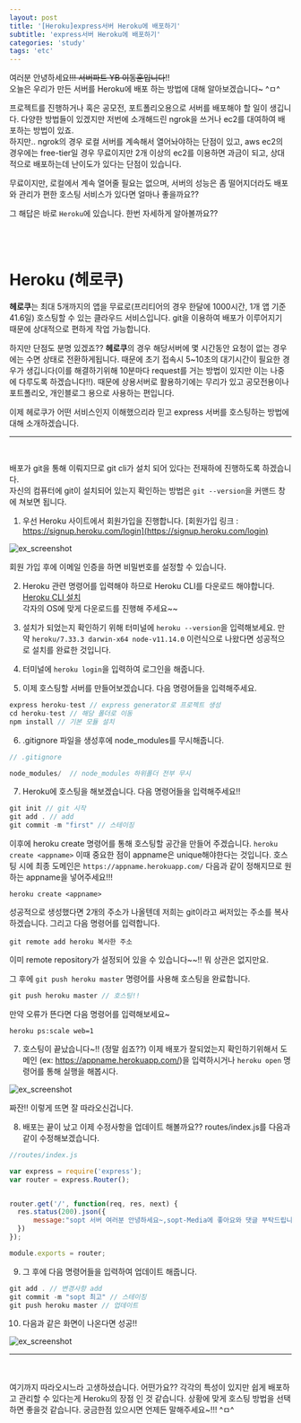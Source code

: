 ```yaml
---
layout: post
title: '[Heroku]express서버 Heroku에 배포하기'
subtitle: 'express서버 Heroku에 배포하기'
categories: 'study'
tags: 'etc'
---
```


여러분 안녕하세요~~!!! 서버파트 YB 이동훈입니다~~!!  
오늘은 우리가 만든 서버를 Heroku에 배포 하는 방법에 대해 알아보겠습니다~ ^ㅁ^

프로젝트를 진행하거나 혹은 공모전, 포트폴리오용으로 서버를 배포해야 할 일이 생깁니다. 다양한 방법들이 있겠지만 저번에 소개해드린 ngrok을 쓰거나 ec2를 대여하여 배포하는 방법이 있죠.  
하지만.. ngrok의 경우 로컬 서버를 계속해서 열어놔야하는 단점이 있고, aws ec2의 경우에는 free-tier일 경우 무료이지만 2개 이상의 ec2를 이용하면 과금이 되고, 상대적으로 배포하는데 난이도가 있다는 단점이 있습니다.

무료이지만, 로컬에서 계속 열어줄 필요는 없으며, 서버의 성능은 좀 떨어지더라도 배포와 관리가 편한 호스팅 서비스가 있다면 얼마나 좋을까요??

그 해답은 바로 ``Heroku``에 있습니다. 한번 자세하게 알아볼까요??


<br>
<br>

# Heroku (헤로쿠)

**헤로쿠**는 최대 5개까지의 앱을 무료로(프리티어의 경우 한달에 1000시간, 1개 앱 기준 41.6일) 호스팅할 수 있는 클라우드 서비스입니다. git을 이용하여 배포가 이루어지기 때문에 상대적으로 편하게 작업 가능합니다.

하지만 단점도 분명 있겠죠?? **헤로쿠**의 경우 해당서버에 몇 시간동안 요청이 없는 경우에는 수면 상태로 전환하게됩니다. 때문에 초기 접속시 5~10초의 대기시간이 필요한 경우가 생깁니다(이를 해결하기위해 10분마다 request를 거는 방법이 있지만 이는 나중에 다루도록 하겠습니다!!). 때문에 상용서버로 활용하기에는 무리가 있고 공모전용이나 포트폴리오, 개인블로그 용으로 사용하는 편입니다.

이제 헤로쿠가 어떤 서비스인지 이해했으리라 믿고 express 서버를 호스팅하는 방법에 대해 소개하겠습니다.

---
<br>

배포가 git을 통해 이뤄지므로 git cli가 설치 되어 있다는 전재하에 진행하도록 하겠습니다.  
자신의 컴퓨터에 git이 설치되어 있는지 확인하는 방법은 ``git --version``을 커맨드 창에 쳐보면 됩니다.

1. 우선 Heroku 사이트에서 회원가입을 진행합니다. [회원가입 링크 : https://signup.heroku.com/login](https://signup.heroku.com/login) 

![ex_screenshot](/assets/img/posts/heroku_signup.jpg)

<span class="cen">회원 가입 후에 이메일 인증을 하면 비밀번호를 설정할 수 있습니다.</span>

2. Heroku 관련 명령어를 입력해야 하므로 Heroku CLI를 다운로드 해야합니다. [Heroku CLI 설치](https://devcenter.heroku.com/articles/getting-started-with-nodejs#set-up)  
각자의 OS에 맞게 다운로드를 진행해 주세요~~

3. 설치가 되었는지 확인하기 위해 터미널에 ``heroku --version``을 입력해보세요. 만약 ``heroku/7.33.3 darwin-x64 node-v11.14.0`` 이런식으로 나왔다면 성공적으로 설치를 완료한 것입니다.

4. 터미널에 ``heroku login``을 입력하여 로그인을 해줍니다.

5. 이제 호스팅할 서버를 만들어보겠습니다. 다음 명령어들을 입력해주세요.

```javascript
express heroku-test // express generator로 프로젝트 생성 
cd heroku-test // 해당 폴더로 이동
npm install // 기본 모듈 설치
```

6. .gitignore 파일을 생성후에 node_modules를 무시해줍니다.

```javascript
// .gitignore

node_modules/  // node_modules 하위폴더 전부 무시
```

7. Heroku에 호스팅을 해보겠습니다. 다음 명령어들을 입력해주세요!!

``` javascript
git init // git 시작
git add . // add 
git commit -m "first" // 스테이징
```

이후에 heroku create 명령어를 통해 호스팅할 공간을 만들어 주겠습니다. ``heroku create <appname>`` 이때 중요한 점이 appname은 unique해야한다는 것입니다. 호스팅 시에 최종 도메인은 ``https://appname.herokuapp.com/`` 다음과 같이 정해지므로 원하는 appname을 넣어주세요!!!

```
heroku create <appname>
```

성공적으로 생성했다면 2개의 주소가 나올텐데 저희는 git이라고 써저있는 주소를 복사하겠습니다. 그리고 다음 명령어를 입력합니다.

```
git remote add heroku 복사한 주소 
```

이미 remote repository가 설정되어 있을 수 있습니다~~!! 뭐 상관은 없지만요.

그 후에 ``git push heroku master`` 명령어를 사용해 호스팅을 완료합니다.

```javascript
git push heroku master // 호스팅!! 
```

만약 오류가 뜬다면 다음 명령어를 입력해보세요~

```
heroku ps:scale web=1
```

7. 호스팅이 끝났습니다~!! (정말 쉽죠??) 이제 배포가 잘되었는지 확인하기위해서 도메인 (ex: https://appname.herokuapp.com/)을 입력하시거나 ``heroku open`` 명령어를 통해 실행을 해봅시다.

![ex_screenshot](/assets/img/posts/open.jpg)

<span class="cen">짜잔!! 이렇게 뜨면 잘 따라오신겁니다.</span>

8. 배포는 끝이 났고 이제 수정사항을 업데이트 해볼까요?? routes/index.js를 다음과 같이 수정해보겠습니다.

```javascript
//routes/index.js

var express = require('express');
var router = express.Router();


router.get('/', function(req, res, next) {
  res.status(200).json({
      message:"sopt 서버 여러분 안녕하세요~,sopt-Media에 좋아요와 댓글 부탁드립니다!!(꾸벅)",
  })
});

module.exports = router;
```

9. 그 후에 다음 명령어들을 입력하여 업데이트 해줍니다.

```javascript
git add . // 변경사항 add 
git commit -m "sopt 최고" // 스테이징
git push heroku master // 업데이트 
```

10. 다음과 같은 화면이 나온다면 성공!! 

![ex_screenshot](/assets/img/posts/soptme.jpg)

---

<br>
<br>
여기까지 따라오시느라 고생하셨습니다. 어떤가요?? 각각의 특성이 있지만 쉽게 배포하고 관리할 수 있다는게 Heroku의 장점 인 것 같습니다. 상황에 맞게 호스팅 방법을 선택하면 좋을것 같습니다. 궁금한점 있으시면 언제든 말해주세요~!!!
^ㅁ^